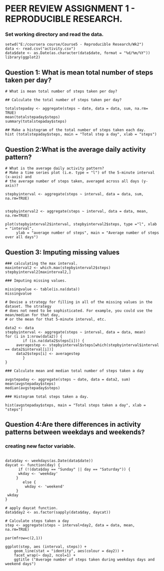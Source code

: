 PEER REVIEW ASSIGNMENT 1 - REPRODUCIBLE RESEARCH.
===================================================

### Set working directory and read the data.
```{r}
setwd("E:/coursera course/Course5 - Reproducible Research/Wk2")
data <- read.csv("activity.csv")
data$date <- as.Date(as.character(data$date, format = "%d/%m/%Y"))
library(ggplot2)
```

## Question 1: What is mean total number of steps taken per day?
```{r}
# What is mean total number of steps taken per day?

## Calculate the total number of steps taken per day?

totalstepaday <- aggregate(steps ~ date, data = data, sum, na.rm= TRUE)
mean(totalstepaday$steps)
summary(totalstepaday$steps)

## Make a histogram of the total number of steps taken each day.
hist (totalstepaday$steps, main = "Total step a day", xlab = "steps")
```

## Question 2:What is the average daily activity pattern?
```{r}
# What is the average daily activity pattern?
# Make a time series plot (i.e. type = "l") of the 5-minute interval (x-axis) and 
# the average number of steps taken, averaged across all days (y-axis)?

stepbyinterval <- aggregate(steps ~ interval, data = data, sum, na.rm=TRUE)


stepbyinterval2 <- aggregate(steps ~ interval, data = data, mean, na.rm=TRUE)

plot(stepbyinterval2$interval, stepbyinterval2$steps, type ="l", xlab = "interval",
     ylab = "average number of steps", main = "Average number of steps over all days")
```

## Question 3: Imputing missing values

```{r}
### calculating the max interval.
maxinterval2 <- which.max(stepbyinterval2$steps)
stepbyinterval2[maxinterval2,]

### Imputing missing values.

missingvalue <- table(is.na(data))
missingvalue

# Devise a strategy for filling in all of the missing values in the dataset. The strategy
# does not need to be sophisticated. For example, you could use the mean/median for that day,
# or the mean for that 5-minute interval, etc.

data2 <- data
stepbyinterval <- aggregate(steps ~ interval, data = data, mean)
for (i in 1:nrow(data2)) {
        if (is.na(data2$steps[i])) {
     averagestep <- stepbyinterval$steps[which(stepbyinterval$interval == data2$interval[i])] 
     data2$steps[i] <- averagestep
        }
}

### Calculate mean and median total number of steps taken a day

avgstepaday <- aggregate(steps ~ date, data = data2, sum) 
mean(avgstepaday$steps)
median(avgstepaday$steps)

### Histogram total steps taken a day.

hist(avgstepaday$steps, main = "Total steps taken a day", xlab = "steps")
```

## Question 4:Are there differences in activity patterns between weekdays and weekends?
### creating new factor variable.
```{r}

data$day <- weekdays(as.Date(data$date))
daycat <- function(day) {
      if (!(data$day == "Sunday" || day == "Saturday")) {
      wkday <- 'weekday'
     } 
        else {
         wkday <- 'weekend'
     }
 wkday
}

# apply daycat function.
data$day2 <- as.factor(sapply(data$day, daycat))

# Calculate steps taken a day
step <- aggregate(steps ~ interval+day2, data = data, mean, na.rm=TRUE)

par(mfrow=c(2,1))

ggplot(step, aes (interval, steps)) + 
    geom_line(stat = "identity", aes(colour = day2)) +
    facet_wrap(~ day2, ncol=1) +
    ggtitle ("Average number of steps taken during weekdays days and weekend days")
```